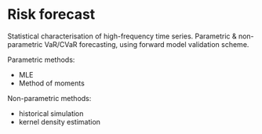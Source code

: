 # Risk forecast

Statistical characterisation of high-frequency time series. Parametric & non-parametric VaR/CVaR forecasting, using forward model validation scheme.

Parametric methods:
- MLE
- Method of moments

Non-parametric methods:  
- historical simulation  
- kernel density estimation
